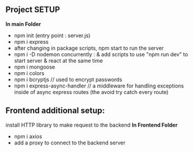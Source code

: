 ## Project SETUP

**In main Folder**

- npm init (entry point : server.js)
- npm i express
- after changing in package scripts, npm start to run the server
- npm i -D nodemon concurrently : & add scripts to use "npm run dev" to start server & react at the same time
- npm i mongoose
- npm i colors
- npm i bcryptjs // used to encrypt passwords
- npm i express-async-handler // a middleware for handling exceptions inside of async express routes (the avoid try catch every route)

## Frontend additional setup:

install HTTP library to make request to the backend
**In Frontend Folder**

- npm i axios
- add a proxy to connect to the backend server

